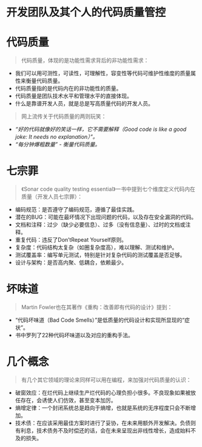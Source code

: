 # 开发团队及其个人的代码质量管控

# 代码质量
> 代码质量，体现的是功能性需求背后的非功能性需求：
- 我们可以用可测性，可读性，可理解性，容变性等代码可维护性维度的质量属性来衡量代码质量。
- 代码质量指的是代码内在的非功能性的质量。
- 代码质量是团队技术水平和管理水平的直接体现。
- 什么是靠谱开发人员，就是总是写高质量代码的开发人员。

> 网上流传关于代码质量的两则玩笑：
- *“好的代码就像好的笑话一样，它不需要解释（Good code is like a good joke: It needs no explanation）”。*
- *“每分钟爆粗数量” - 衡量代码质量。*

# 七宗罪
> 《Sonar code quality testing essential》一书中提到七个维度定义代码内在质量（开发人员七宗罪）：
- 编码规范：是否遵守了编码规范，遵循了最佳实践。
- 潜在的BUG：可能在最坏情况下出现问题的代码，以及存在安全漏洞的代码。
- 文档和注释：过少（缺少必要信息）、过多（没有信息量）、过时的文档或注释。
- 重复代码：违反了Don’tRepeat Yourself原则。
- 复杂度：代码结构太复杂（如圈复杂度高），难以理解、测试和维护。
- 测试覆盖率：编写单元测试，特别是针对复杂代码的测试覆盖是否足够。
- 设计与架构：是否高内聚、低耦合，依赖最少。

# 坏味道
> Martin Fowler也在其著作《重构：改善即有代码的设计》提到：
- “代码坏味道（Bad Code Smells）”是低质量的代码设计和实现所显现的“症状”。
- 书中罗列了22种代码坏味道以及对应的重构手法。

# 几个概念
> 有几个其它领域的理论来同样可以用在编程，来加强对代码质量的认识：
- 破窗效应：在烂代码上继续生产烂代码的心理负担小很多。不良现象如果被放任存在，会诱使人们仿效，甚至变本加厉。
- 熵增定律：一个封闭系统总是趋向于熵增，也就是系统的无序程度只会不断增加。
- 技术债：在应该采用最佳方案时进行了妥协，在未来用额外开发解决。负债则有利息，技术债务不及时偿还的话，会在未来呈现出非线性增长，造成始料不及的损失。

>


